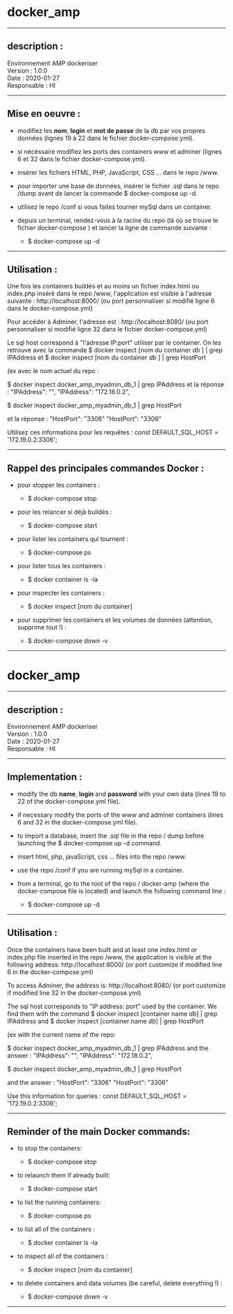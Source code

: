 # docker_amp

----------------

## description :


Environnement AMP dockeriser  
Version : 1.0.0  
Date : 2020-01-27  
Responsable : HI  

----------------

## Mise en oeuvre :


* modifiez les __nom__, __login__ et __mot de passe__ de la db par vos propres données (lignes 19 à 22 dans le fichier docker-compose.yml).

* si nécéssaire modifiez les ports des containers www et adminer (lignes 6 et 32 dans le fichier docker-compose.yml).

* insérer les fichiers HTML, PHP, JavaScript, CSS ... dans le repo /www.

* pour importer une base de données, insérer le fichier .sql dans le repo /dump avant de lancer la commande $ docker-compose up -d.

* utilisez le repo /conf si vous faites tourner mySql dans un container.

* depuis un terminal, rendez-vous à la racine du repo (là où se trouve le fichier docker-compose ) et lancer la ligne de commande suivante :
    - $ docker-compose up -d

----------------

## Utilisation :


Une fois les containers buildés et au moins un fichier index.html ou index.php inséré dans le repo /www, l'application est visible à l'adresse suivante : http://localhost:8000/        (ou port personnaliser si modifié ligne 6 dans le docker-compose.yml)

Pour accéder à Adminer, l'adresse est : http://localhost:8080/      (ou port personnaliser si modifié ligne 32 dans le fichier docker-compose.yml)


Le sql host correspond à "l'adresse IP:port" utiliser par le container. On les retrouve avec la commande $ docker inspect [nom du container _db_ ] | grep IPAddress  et $ docker inspect [nom du container _db_ ] | grep HostPort  

(ex avec le nom actuel du repo : 

$ docker inspect docker_amp_myadmin_db_1 | grep IPAddress 
et la réponse : "IPAddress": "",
                    "IPAddress": "172.18.0.2",

 $ docker inspect docker_amp_myadmin_db_1 | grep HostPort

et la réponse : "HostPort": "3306"
                    "HostPort": "3306"
                        
Utilisez ces informations pour les requêtes : const DEFAULT_SQL_HOST = '172.19.0.2:3306';

----------------

## Rappel des principales commandes Docker :


* pour stopper les containers :
    - $ docker-compose stop

* pour les relancer si déjà buildés :
    - $ docker-compose start 

* pour lister les containers qui tournent :
    - $ docker-compose ps

* pour lister tous les containers :
    - $ docker container ls -la

* pour inspecter les containers :
    - $ docker inspect [nom du container]

* pour supprimer les containers et les volumes de données (attention, supprime tout !) : 
    - $ docker-compose down -v

----------------

# docker_amp


----------------

## description :


Environnement AMP dockeriser  
Version : 1.0.0  
Date : 2020-01-27  
Responsable : HI  

----------------

## Implementation :


* modify the db __name__, __login__ and __password__ with your own data (lines 19 to 22 of the docker-compose.yml file).

* if necessary modify the ports of the www and adminer containers (lines 6 and 32 in the docker-compose.yml file).

* to import a database, insert the .sql file in the repo / dump before launching the $ docker-compose up -d command.

* insert html, php, javaScript, css ... files into the repo /www.

* use the repo /conf if you are running mySql in a container.

* from a terminal, go to the root of the repo / docker-amp (where the docker-compose file is located) and launch the following command line :
    - $ docker-compose up -d

----------------

## Utilisation :


Once the containers have been built and at least one index.html or index.php file inserted in the repo /www, the application is visible at the following address: http://localhost:8000/    (or port customize if modified line 6 in the docker-compose.yml)

To access Adminer, the address is: http://localhost:8080/   (or port customize if modified line 32 in the docker-compose.yml)

The sql host corresponds to "IP address: port" used by the container. We find them with the command $ docker inspect [container name _db_] | grep IPAddress and $ docker inspect [container name _db_] | grep HostPort

(ex with the current name of the repo:  

$ docker inspect docker_amp_myadmin_db_1 | grep IPAddress 
and the answer : "IPAddress": "",
                    "IPAddress": "172.18.0.2",

 $ docker inspect docker_amp_myadmin_db_1 | grep HostPort

and the answer : "HostPort": "3306"
                    "HostPort": "3306"
                        
Use this information for queries : const DEFAULT_SQL_HOST = '172.19.0.2:3306';

----------------

## Reminder of the main Docker commands:


* to stop the containers:
    - $ docker-compose stop

* to relaunch them if already built:
    - $ docker-compose start

* to list the running containers:
    - $ docker-compose ps

* to list all of the containers :
    - $ docker container ls -la

* to inspect all of the containers :
    - $ docker inspect [nom du container]

* to delete containers and data volumes (be careful, delete everything !) :
    - $ docker-compose down -v

----------------
